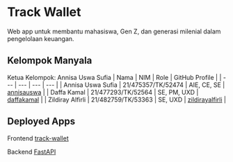 # Track Wallet
Web app untuk membantu mahasiswa, Gen Z, dan generasi milenial dalam pengelolaan keuangan. 

## Kelompok Manyala 
Ketua Kelompok: Annisa Uswa Sufia
| Nama | NIM | Role | GitHub Profile |
| --- | --- | --- | --- |
| Annisa Uswa Sufia | 21/475357/TK/52474 | AIE, CE, SE | [annisauswa](https://github.com/annisauswa) |
| Daffa Kamal | 21/477293/TK/52564 | SE, PM, UXD | [daffakamal](https://github.com/daffakamal) |
| Zildiray Alfirli | 21/482759/TK/53363 | SE, UXD | [zildirayalfirli](https://github.com/zildirayalfirli) |

## Deployed Apps
Frontend [track-wallet](https://track-wallet-three.vercel.app/)

Backend [FastAPI](http://74.235.92.71:8000/)
